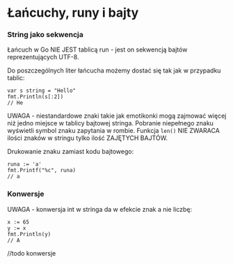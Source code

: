 # Łańcuchy, runy i bajty


### String jako sekwencja

Łańcuch w Go NIE JEST tablicą run - jest on sekwencją bajtów reprezentujących UTF-8.

Do poszczególnych liter łańcucha możemy dostać się tak jak w przypadku tablic:
```
var s string = "Hello"
fmt.Println(s[:2])
// He
```

UWAGA - niestandardowe znaki takie jak emotikonki mogą zajmować więcej niż jedno miejsce w tablicy bajtowej stringa. Pobranie niepełnego znaku wyświetli symbol znaku zapytania w rombie.
Funkcja `len()` NIE ZWARACA ilości znaków w stringu tylko ilość ZAJĘTYCH BAJTÓW.

Drukowanie znaku zamiast kodu bajtowego:
```
runa := 'a'
fmt.Printf("%c", runa)
// a
```

### Konwersje

UWAGA - konwersja int w stringa da w efekcie znak a nie liczbę:
```
x := 65
y := x
fmt.Println(y)
// A
```

//todo konwersje



